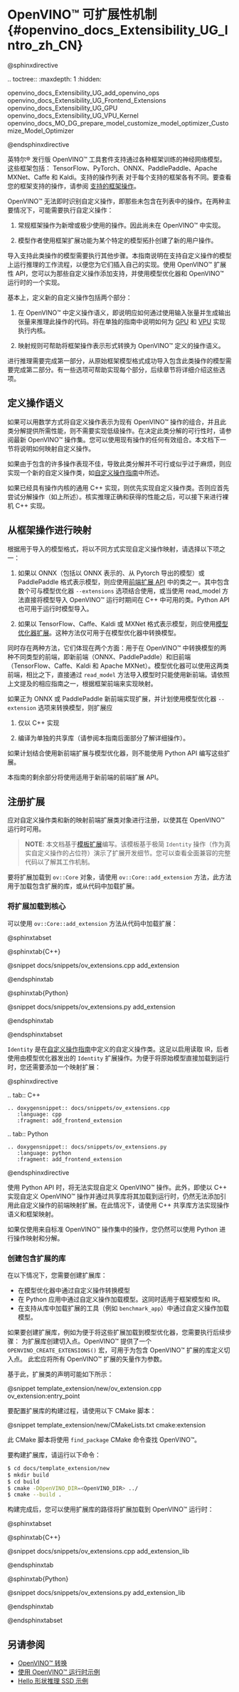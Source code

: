 ﻿# OpenVINO™ 可扩展性机制 {#openvino_docs_Extensibility_UG_Intro_zh_CN}

@sphinxdirective

.. toctree::
   :maxdepth: 1
   :hidden:

   openvino_docs_Extensibility_UG_add_openvino_ops
   openvino_docs_Extensibility_UG_Frontend_Extensions
   openvino_docs_Extensibility_UG_GPU
   openvino_docs_Extensibility_UG_VPU_Kernel
   openvino_docs_MO_DG_prepare_model_customize_model_optimizer_Customize_Model_Optimizer

@endsphinxdirective

英特尔® 发行版 OpenVINO™ 工具套件支持通过各种框架训练的神经网络模型。这些框架包括：
TensorFlow、PyTorch、ONNX、PaddlePaddle、Apache MXNet、Caffe 和 Kaldi。支持的操作列表
对于每个支持的框架各有不同。要查看您的框架支持的操作，请参阅
[支持的框架操作](../../MO_DG/prepare_model/Supported_Frameworks_Layers.md)。

OpenVINO™ 无法即时识别自定义操作，即那些未包含在列表中的操作。在两种主要情况下，可能需要执行自定义操作：

1. 常规框架操作为新增或极少使用的操作。因此尚未在 OpenVINO™ 中实现。

2. 模型作者使用框架扩展功能为某个特定的模型拓扑创建了新的用户操作。

导入支持此类操作的模型需要执行其他步骤。本指南说明在支持自定义操作的模型上运行推理的工作流程，以便您为它们插入自己的实现。使用 OpenVINO™ 扩展性 API，您可以为那些自定义操作添加支持，并使用模型优化器和 OpenVINO™ 运行时的一个实现。

基本上，定义新的自定义操作包括两个部分：

1. 在 OpenVINO™ 中定义操作语义，即说明应如何通过使用输入张量并生成输出张量来推理此操作的代码。将在单独的指南中说明如何为 [GPU](../../Extensibility_UG/GPU_Extensibility.md) 和 [VPU](../../Extensibility_UG/VPU_Extensibility.md) 实现执行内核。

2. 映射规则可帮助将框架操作表示形式转换为 OpenVINO™ 定义的操作语义。

进行推理需要完成第一部分，从原始框架模型格式成功导入包含此类操作的模型需要完成第二部分。有一些选项可帮助实现每个部分，后续章节将详细介绍这些选项。

## 定义操作语义


如果可以用数学方式将自定义操作表示为现有 OpenVINO™ 操作的组合，并且此类分解提供所需性能，则不需要实现低级操作。在决定此类分解的可行性时，请参阅最新 OpenVINO™ 操作集。您可以使用现有操作的任何有效组合。本文档下一节将说明如何映射自定义操作。

如果由于包含的许多操作表现不佳，导致此类分解并不可行或似乎过于麻烦，则应实现一个新的自定义操作类，如[自定义操作指南](../../Extensibility_UG/add_openvino_ops.md)中所述。

如果已经具有操作内核的通用 C++ 实现，则优先实现自定义操作类。否则应首先尝试分解操作（如上所述）。核实推理正确和获得的性能之后，可以接下来进行裸机 C++ 实现。

## 从框架操作进行映射

根据用于导入的模型格式，将以不同方式实现自定义操作映射，请选择以下项之一：

1. 如果以 ONNX（包括以 ONNX 表示的、从 Pytorch 导出的模型）或 PaddlePaddle 格式表示模型，则应使用[前端扩展 API](../../Extensibility_UG/frontend_extensions.md) 中的类之一。其中包含数个可与模型优化器 `--extensions` 选项结合使用，或当使用 read_model 方法直接将模型导入 OpenVINO™ 运行时期间在 C++ 中可用的类。Python API 也可用于运行时模型导入。

2. 如果以 TensorFlow、Caffe、Kaldi 或 MXNet 格式表示模型，则应使用[模型优化器扩展](../../MO_DG/prepare_model/customize_model_optimizer/Customize_Model_Optimizer.md)。这种方法仅可用于在模型优化器中转换模型。

同时存在两种方法，它们体现在两个方面：用于在 OpenVINO™ 中转换模型的两种不同类型的前端，即新前端（ONNX、PaddlePaddle）和旧前端（TensorFlow、Caffe、Kaldi 和 Apache MXNet）。模型优化器可以使用这两类前端，相比之下，直接通过 `read_model` 方法导入模型时只能使用新前端。请依照上文提及的相应指南之一，根据框架前端来实现映射。

如果正为 ONNX 或 PaddlePaddle 新前端实现扩展，并计划使用模型优化器 `--extension` 选项来转换模型，则扩展应

1. 仅以 C++ 实现

2. 编译为单独的共享库（请参阅本指南后面部分了解详细操作）。

如果计划结合使用新前端扩展与模型优化器，则不能使用 Python API 编写这些扩展。

本指南的剩余部分将使用适用于新前端的前端扩展 API。

## 注册扩展

应对自定义操作类和新的映射前端扩展类对象进行注册，以使其在 OpenVINO™ 运行时可用。

> **NOTE**: 本文档基于[模板扩展](https://github.com/openvinotoolkit/openvino/tree/releases/2022/2/docs/template_extension/new)编写。该模板基于极简 `Identity` 操作（作为真实自定义操作的占位符）演示了扩展开发细节。您可以查看全面兼容的完整代码以了解其工作机制。

要将扩展加载到 `ov::Core` 对象，请使用 `ov::Core::add_extension` 方法，此方法用于加载包含扩展的库，或从代码中加载扩展。

### 将扩展加载到核心

可以使用 `ov::Core::add_extension` 方法从代码中加载扩展：

@sphinxtabset

@sphinxtab{C++}

@snippet docs/snippets/ov_extensions.cpp add_extension

@endsphinxtab

@sphinxtab{Python}

@snippet docs/snippets/ov_extensions.py add_extension

@endsphinxtab

@endsphinxtabset

`Identity` 是在[自定义操作指南](../../Extensibility_UG/add_openvino_ops.md)中定义的自定义操作类。这足以启用读取 IR，后者使用由模型优化器发出的 `Identity` 扩展操作。为便于将原始模型直接加载到运行时，您还需要添加一个映射扩展：

@sphinxdirective

.. tab:: C++

    .. doxygensnippet:: docs/snippets/ov_extensions.cpp
       :language: cpp
       :fragment: add_frontend_extension

.. tab:: Python

    .. doxygensnippet:: docs/snippets/ov_extensions.py
       :language: python
       :fragment: add_frontend_extension

@endsphinxdirective
 
使用 Python API 时，将无法实现自定义 OpenVINO™ 操作。此外，即使以 C++ 实现自定义 OpenVINO™ 操作并通过共享库将其加载到运行时，仍然无法添加引用此自定义操作的前端映射扩展。在此情况下，请使用 C++ 共享库方法实现操作语义和框架映射。

如果仅使用来自标准 OpenVINO™ 操作集中的操作，您仍然可以使用 Python 进行操作映射和分解。

### 创建包含扩展的库

在以下情况下，您需要创建扩展库：
- 在模型优化器中通过自定义操作转换模型
- 在 Python 应用中通过自定义操作加载模型。这同时适用于框架模型和 IR。
- 在支持从库中加载扩展的工具（例如 `benchmark_app`）中通过自定义操作加载模型。

如果要创建扩展库，例如为便于将这些扩展加载到模型优化器，您需要执行后续步骤：
为扩展库创建切入点。OpenVINO™ 提供了一个 `OPENVINO_CREATE_EXTENSIONS()` 宏，可用于为包含 OpenVINO™ 扩展的库定义切入点。
此宏应将所有 OpenVINO™ 扩展的矢量作为参数。

基于此，扩展类的声明可能如下所示：

@snippet template_extension/new/ov_extension.cpp ov_extension:entry_point

要配置扩展库的构建过程，请使用以下 CMake 脚本：

@snippet template_extension/new/CMakeLists.txt cmake:extension

此 CMake 脚本将使用 `find_package` CMake 命令查找 OpenVINO™。

要构建扩展库，请运行以下命令：

```sh
$ cd docs/template_extension/new
$ mkdir build
$ cd build
$ cmake -DOpenVINO_DIR=<OpenVINO_DIR> ../
$ cmake --build .
```

构建完成后，您可以使用扩展库的路径将扩展加载到 OpenVINO™ 运行时：

@sphinxtabset

@sphinxtab{C++}

@snippet docs/snippets/ov_extensions.cpp add_extension_lib

@endsphinxtab

@sphinxtab{Python}

@snippet docs/snippets/ov_extensions.py add_extension_lib

@endsphinxtab

@endsphinxtabset

## 另请参阅

* [OpenVINO™ 转换](./ov_transformations_zh_CN.md)
* [使用 OpenVINO™ 运行时示例](../../OV_Runtime_UG/Samples_Overview.md)
* [Hello 形状推理 SSD 示例](../../../samples/cpp/hello_reshape_ssd/README.md)

